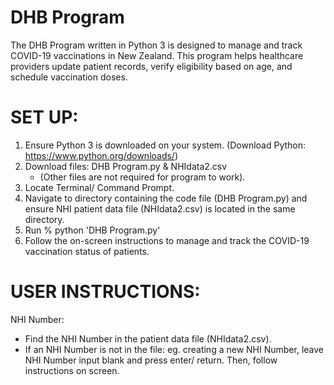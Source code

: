 # DHB Program

The DHB Program written in Python 3 is designed to manage and track COVID-19 vaccinations in New Zealand. This program helps healthcare providers update patient records, verify eligibility based on age, and schedule vaccination doses.

# SET UP: 
1. Ensure Python 3 is downloaded on your system. (Download Python: https://www.python.org/downloads/)
2. Download files: DHB Program.py & NHIdata2.csv
   - (Other files are not required for program to work).
3. Locate Terminal/ Command Prompt.
4. Navigate to directory containing the code file (DHB Program.py) and ensure NHI patient data file (NHIdata2.csv) is located in the same directory.
5. Run % python 'DHB Program.py'
6. Follow the on-screen instructions to manage and track the COVID-19 vaccination status of patients.

# USER INSTRUCTIONS:
NHI Number:
- Find the NHI Number in the patient data file (NHIdata2.csv).
- If an NHI Number is not in the file: eg. creating a new NHI Number, leave NHI Number input blank and press enter/ return. Then, follow instructions on screen.
  
